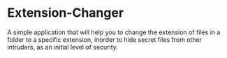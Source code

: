 # Extension-Changer
A simple application that will help you to change the extension of files in a folder to a specific extension, inorder to hide secret files from other intruders, as an initial level of security.
